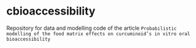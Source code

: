 # cbioaccessibility
Repository for data and modelling code of the article `Probabilistic modelling of the food matrix effects on curcuminoid’s in vitro oral bioaccessibility` 
